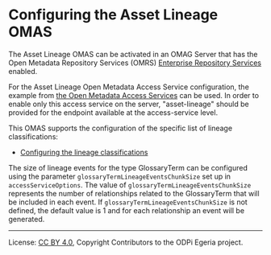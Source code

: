 <!-- SPDX-License-Identifier: CC-BY-4.0 -->
<!-- Copyright Contributors to the ODPi Egeria project. -->


# Configuring the Asset Lineage OMAS


The Asset Lineage OMAS can be activated in an OMAG Server that has the Open Metadata Repository Services (OMRS)
[Enterprise Repository Services](../../../../../repository-services/docs/subsystem-descriptions/enterprise-repository-services.md)
enabled.

For the Asset Lineage Open Metadata Access Service configuration, the example from [the Open Metadata Access Services](../../../../../admin-services/docs/user/configuring-the-access-services.md)
can be used. In order to enable only this access service on the server, "asset-lineage" should be provided for the endpoint available at the access-service level.

This OMAS supports the configuration of the specific list of lineage classifications:

* [Configuring the lineage classifications](configuring-the-lineage-classifications.md)

The size of lineage events for the type GlossaryTerm can be configured using the parameter `glossaryTermLineageEventsChunkSize` set up in `accessServiceOptions`.
The value of `glossaryTermLineageEventsChunkSize` represents the number of relationships related to the GlossaryTerm that will be included in each event.
If `glossaryTermLineageEventsChunkSize` is not defined, the default value is 1 and for each relationship an event will be generated. 


----
License: [CC BY 4.0](https://creativecommons.org/licenses/by/4.0/),
Copyright Contributors to the ODPi Egeria project.